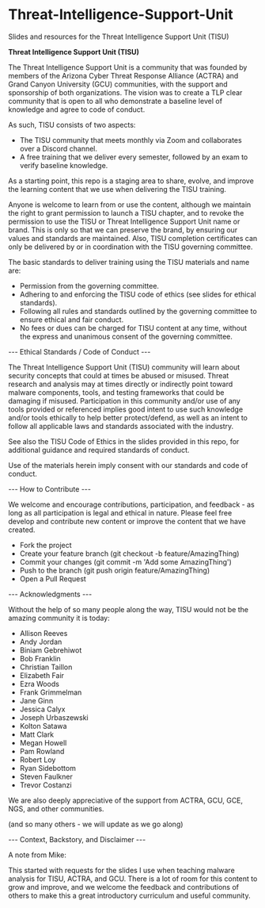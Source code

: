 # Threat-Intelligence-Support-Unit
Slides and resources for the Threat Intelligence Support Unit (TISU)

**Threat Intelligence Support Unit (TISU)**

The Threat Intelligence Support Unit is a community that was founded by members of the Arizona Cyber Threat Response Alliance (ACTRA) and Grand Canyon University (GCU) communities, with the support and sponsorship of both organizations.  The vision was to create a TLP clear community that is open to all who demonstrate a baseline level of knowledge and agree to code of conduct.  

As such, TISU consists of two aspects:
 - The TISU community that meets monthly via Zoom and collaborates over a Discord channel.
 - A free training that we deliver every semester, followed by an exam to verify baseline knowledge.

As a starting point, this repo is a staging area to share, evolve, and improve the learning content that we use when delivering the TISU training.  

Anyone is welcome to learn from or use the content, although we maintain the right to grant permission to launch a TISU chapter, and to revoke the permission to use the TISU or Threat Intelligence Support Unit name or brand. This is only so that we can preserve the brand, by ensuring our values and standards are maintained.  Also, TISU completion certificates can only be delivered by or in coordination with the TISU governing committee.   

The basic standards to deliver training using the TISU materials and name are:
 - Permission from the governing committee.
 - Adhering to and enforcing the TISU code of ethics (see slides for ethical standards).
 - Following all rules and standards outlined by the governing committee to ensure ethical and fair conduct.
 - No fees or dues can be charged for TISU content at any time, without the express and unanimous consent of the governing committee.  

--- Ethical Standards / Code of Conduct ---

The Threat Intelligence Support Unit (TISU) community will learn about security concepts that could at times be abused or misused. Threat research and analysis may at times directly or indirectly point toward malware components, tools, and testing frameworks that could be damaging if misused. Participation in this community and/or use of any tools provided or referenced implies good intent to use such knowledge and/or tools ethically to help better protect/defend, as well as an intent to follow all applicable laws and standards associated with the industry.

See also the TISU Code of Ethics in the slides provided in this repo, for additional guidance and required standards of conduct. 

Use of the materials herein imply consent with our standards and code of conduct.  

--- How to Contribute ---

We welcome and encourage contributions, participation, and feedback - as long as all participation is legal and ethical in nature. Please feel free develop and contribute new content or improve the content that we have created. 


 - Fork the project 
 - Create your feature branch (git checkout -b feature/AmazingThing) 
 - Commit your changes (git commit -m 'Add some AmazingThing') 
 - Push to the branch (git push origin feature/AmazingThing) 
 - Open a Pull Request 



--- Acknowledgments ---

Without the help of so many people along the way, TISU would not be the amazing community it is today:

 - Allison Reeves
 - Andy Jordan
 - Biniam Gebrehiwot
 - Bob Franklin
 - Christian Taillon
 - Elizabeth Fair
 - Ezra Woods
 - Frank Grimmelman
 - Jane Ginn
 - Jessica Calyx
 - Joseph Urbaszewski
 - Kolton Satawa
 - Matt Clark
 - Megan Howell
 - Pam Rowland
 - Robert Loy
 - Ryan Sidebottom
 - Steven Faulkner
 - Trevor Costanzi 

We are also deeply appreciative of the support from ACTRA, GCU, GCE, NGS, and other communities.  

(and so many others - we will update as we go along)

--- Context, Backstory, and Disclaimer ---

A note from Mike:

This started with requests for the slides I use when teaching malware analysis for TISU, ACTRA, and GCU.  There is a lot of room for this content to grow and improve, and we welcome the feedback and contributions of others to make this a great introductory curriculum and useful community.  

